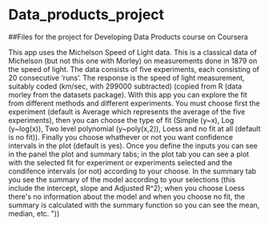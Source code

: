 # Data_products_project
##Files for the project for Developing Data Products course on Coursera 

This app uses the Michelson Speed of Light data. This is a classical 
             data of Michelson (but not this one with Morley) on measurements done 
             in 1879 on the speed of light. The data consists of five experiments, 
             each consisting of 20 consecutive ‘runs’. The response is the speed of 
             light measurement, suitably coded (km/sec, with 299000 subtracted) (copied 
             from R (data morley from the datasets package). With this app you can explore
             the fit from different methods and different experiments.
             You must choose first the experiment (default is 
             Average which represents the average of the five experiments), then you can
             choose the type of fit (Simple (y~x), Log (y~log(x)),
             Two level polynomial (y~poly(x,2)), Loess and no fit at all (default is no fit)).
             Finally you choose whathever or not you want confidence intervals in the plot (default is yes). 
             Once you define the inputs you can see in the panel the plot and summary 
             tabs; in the plot tab you can see a plot with the selected fit for experiment
             or experiments selected and the condifence intervals (or not) according
             to your choose. In the summary tab you see the summary of the model 
             according to your selections (this include the intercept, slope and 
             Adjusted R^2); when you choose Loess there's no information about the model
             and when you choose no fit, the summary is calculated with the summary
             function so you can see the mean, median, etc. "))
